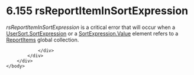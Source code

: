 <html dir="LTR" xmlns:mshelp="http://msdn.microsoft.com/mshelp" xmlns:ddue="http://ddue.schemas.microsoft.com/authoring/2003/5" xmlns:xlink="http://www.w3.org/1999/xlink" xmlns:tool="http://www.microsoft.com/tooltip">
    <head>
        <meta http-equiv="Content-Type" content="text/html; CHARSET=utf-8"></meta>
        <meta name="save" content="history"></meta>
        <title>6.155 rsReportItemInSortExpression</title>
        <xml>
            <mshelp:toctitle title="6.155 rsReportItemInSortExpression"></mshelp:toctitle>
            <mshelp:rltitle title="[MS-RDL]: rsReportItemInSortExpression"></mshelp:rltitle>
            <mshelp:keyword index="A" term="96c5ea2b-7abe-4cca-8063-68b438056ea9"></mshelp:keyword>
            <mshelp:attr name="DCSext.ContentType" value="open specification"></mshelp:attr>
            <mshelp:attr name="AssetID" value="96c5ea2b-7abe-4cca-8063-68b438056ea9"></mshelp:attr>
            <mshelp:attr name="TopicType" value="kbRef"></mshelp:attr>
            <mshelp:attr name="DCSext.Title" value="[MS-RDL]: rsReportItemInSortExpression" />
        </xml>
    </head>
    <body>
        <div id="header">
            <h1 class="heading">6.155 rsReportItemInSortExpression</h1>
        </div>
        <div id="mainSection">
            <div id="mainBody">
                <div id="allHistory" class="saveHistory"></div>
                <div id="sectionSection0" class="section" name="collapseableSection">
                    

<p><i>rsReportItemInSortExpression</i> is a critical error that
will occur when a <a href="0f09800a-3fa7-4a67-b4ef-cbfc14abf2d0.md">UserSort.SortExpression</a>
or a <a href="9d3c866a-d205-4f57-882a-0a426c716f99.md">SortExpression.Value</a>
element refers to a <a href="c5fef915-e842-43b4-91f9-56af4eb15be0.md">ReportItems</a>
global collection.</p>


                </div>
            </div>
        </div>
    </body>
</html>
